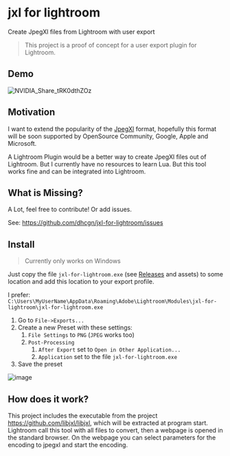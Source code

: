 # jxl for lightroom
Create JpegXl files from Lightroom with user export

> This project is a proof of concept for a user export plugin for Lightroom.

## Demo

![NVIDIA_Share_tRK0dthZOz](https://user-images.githubusercontent.com/6566207/175048881-752dff3f-ebec-474e-8806-7aac51d33574.gif)

## Motivation

I want to extend the popularity of the [JpegXl](https://jpegxl.com/) format, hopefully this format will be soon supported by OpenSource Community, Google, Apple and Microsoft.

A Lightroom Plugin would be a better way to create JpegXl files out of Lightroom. But I currently have no resources to learn Lua. But this tool works fine and can be integrated into Lightroom.

## What is Missing?

A Lot, feel free to contribute! Or add issues.

See: https://github.com/dhcgn/jxl-for-lightroom/issues

## Install

> Currently only works on Windows

Just copy the file `jxl-for-lightroom.exe` (see [Releases](https://github.com/dhcgn/jxl-for-lightroom/releases) and assets) to some location and add this location to your export profile.

I prefer: `C:\Users\MyUserName\AppData\Roaming\Adobe\Lightroom\Modules\jxl-for-lightroom\jxl-for-lightroom.exe`

1. Go to `File->Exports...`
2. Create a new Preset with these settings:
   1. `File Settings` to `PNG` (`JPEG` works too)
   2. `Post-Processing` 
      1. `After Export` set to `Open in Other Application...`
      2. `Application` set to the file `jxl-for-lightroom.exe`
3. Save the preset

![image](https://user-images.githubusercontent.com/6566207/175049463-d46b3ab2-7e91-4601-b7cc-45fbc5b342c0.png)


## How does it work?

This project includes the executable from the project https://github.com/libjxl/libjxl, which will be extracted at program start.
Lightroom call this tool with all files to convert, then a webpage is opened in the standard browser.
On the webpage you can select parameters for the encoding to jpegxl and start the encoding.

